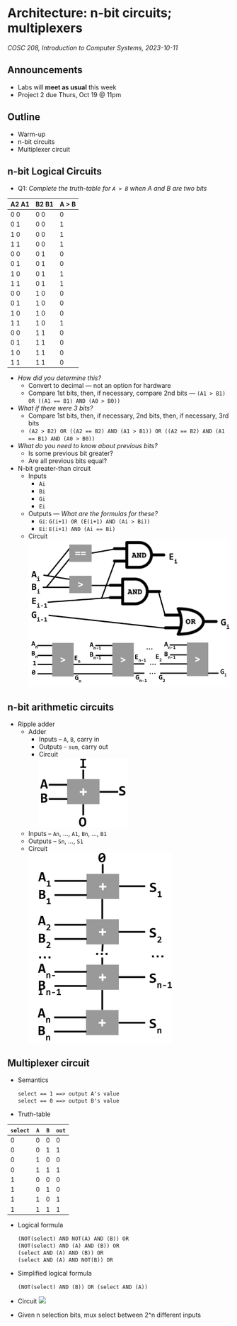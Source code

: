 # Architecture: n-bit circuits; multiplexers
_COSC 208, Introduction to Computer Systems, 2023-10-11_

## Announcements
* Labs will **meet as usual** this week
* Project 2 due Thurs, Oct 19 @ 11pm

## Outline
* Warm-up
* n-bit circuits
* Multiplexer circuit

## n-bit Logical Circuits

* Q1: _Complete the truth-table for `A > B` when A and B are two bits_

| A2 A1 | B2 B1 | A > B |
| ----- | ----- | ----- |
| 0   0 | 0   0 |   0   |
| 0   1 | 0   0 |   1   |
| 1   0 | 0   0 |   1   |
| 1   1 | 0   0 |   1   |
| 0   0 | 0   1 |   0   |
| 0   1 | 0   1 |   0   |
| 1   0 | 0   1 |   1   |
| 1   1 | 0   1 |   1   |
| 0   0 | 1   0 |   0   |
| 0   1 | 1   0 |   0   |
| 1   0 | 1   0 |   0   |
| 1   1 | 1   0 |   1   |
| 0   0 | 1   1 |   0   |
| 0   1 | 1   1 |   0   |
| 1   0 | 1   1 |   0   |
| 1   1 | 1   1 |   0   |

* _How did you determine this?_
    * Convert to decimal — not an option for hardware
    * Compare 1st bits, then, if necessary, compare 2nd bits — `(A1 > B1) OR ((A1 == B1) AND (A0 > B0))`
* _What if there were 3 bits?_ 
    * Compare 1st bits, then, if necessary, 2nd bits, then, if necessary, 3rd bits
    * `(A2 > B2) OR ((A2 == B2) AND (A1 > B1)) OR ((A2 == B2) AND (A1 == B1) AND (A0 > B0))`
* _What do you need to know about previous bits?_
    * Is some previous bit greater?
    * Are all previous bits equal?
* N-bit greater-than circuit
    * Inputs
        * `Ai`
        * `Bi`
        * `Gi`
        * `Ei`
    * Outputs — _What are the formulas for these?_
        * `Gi`: `G(i+1) OR (E(i+1) AND (Ai > Bi))`
        * `Ei`: `E(i+1) AND (Ai == Bi)`
    * Circuit <br /> ![](images/circuits/a_gt_b_n-bit.png) <br /> ![](images/circuits/a_gt_b_n-bit_abstracted.png)

## n-bit arithmetic circuits

* Ripple adder
    * Adder
        * Inputs – `A`, `B`, carry in
        * Outputs - `sum`, carry out
        * Circuit <br /> ![](images/circuits/adder.png)
    * Inputs – `An`, ..., `A1`, `Bn`, ..., `B1`
    * Outputs – `Sn`, ..., `S1`
    * Circuit <br /> ![](images/circuits/ripple_adder.png)

## Multiplexer circuit

* Semantics
    ```
    select == 1 ==> output A's value
    select == 0 ==> output B's value
    ```
* Truth-table

| `select` | `A` | `B` | `out` |
|----------|-----|-----|-------|
|     0    |  0  |  0  |   0   |
|     0    |  0  |  1  |   1   |
|     0    |  1  |  0  |   0   |
|     0    |  1  |  1  |   1   |
|     1    |  0  |  0  |   0   |
|     1    |  0  |  1  |   0   |
|     1    |  1  |  0  |   1   |
|     1    |  1  |  1  |   1   |

* Logical formula
    ```
    (NOT(select) AND NOT(A) AND (B)) OR
    (NOT(select) AND (A) AND (B)) OR
    (select AND (A) AND (B)) OR
    (select AND (A) AND NOT(B)) OR
    ```
* Simplified logical formula
    ```
    (NOT(select) AND (B)) OR (select AND (A))
    ```
* Circuit
    <img src="https://diveintosystems.org/book/C5-Arch/_images/1bitmux.png" width="500" />
    
* Given n selection bits, mux select between 2^n different inputs
